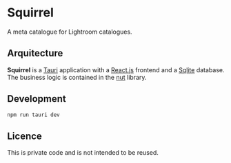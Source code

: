 # Squirrel

A meta catalogue for Lightroom catalogues.

## Arquitecture

**Squirrel** is a [Tauri] application with a [React.js] frontend and a [Sqlite] database. The business logic is contained in the [nut](./crates/nut/) library.

## Development

```sh
npm run tauri dev
```

## Licence

This is private code and is not intended to be reused.


[Tauri]: https://tauri.app/
[Sqlite]: https://sqlite.org/
[React.js]: https://reactjs.org/
